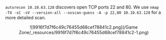`autorecon 10.10.63.128` discovers open TCP ports 22 and 80. We use `nmap -T4 -sC -sV --version-all --osscan-guess -A -p 22,80 10.10.63.128` for a more detailed scan.

<center>

![9916f7d7f6c49c76455d68cef78841c2.png](/Game Zone/_resources/9916f7d7f6c49c76455d68cef78841c2-1.png)

</center>